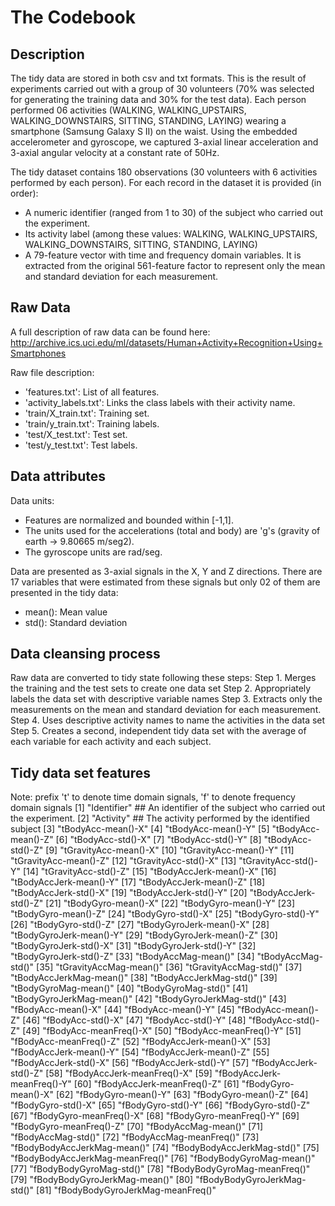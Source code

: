 # The Codebook

## Description
The tidy data are stored in both csv and txt formats. This is the result of experiments carried out with a group of 30 volunteers (70% was selected for generating the training data and 30% for the test data). Each person performed 06 activities (WALKING, WALKING_UPSTAIRS, WALKING_DOWNSTAIRS, SITTING, STANDING, LAYING) wearing a smartphone (Samsung Galaxy S II) on the waist. Using the embedded accelerometer and gyroscope, we captured 3-axial linear acceleration and 3-axial angular velocity at a constant rate of 50Hz. 

The tidy dataset contains 180 observations (30 volunteers with 6 activities performed by each person). For each record in the dataset it is provided (in order):
* A numeric identifier (ranged from 1 to 30) of the subject who carried out the experiment.
* Its activity label (among these values: WALKING, WALKING_UPSTAIRS, WALKING_DOWNSTAIRS, SITTING, STANDING, LAYING)
* A 79-feature vector with time and frequency domain variables. It is extracted from the original 561-feature factor to represent only the mean and standard deviation for each measurement.

## Raw Data
A full description of raw data can be found here:
http://archive.ics.uci.edu/ml/datasets/Human+Activity+Recognition+Using+Smartphones

Raw file description:
* 'features.txt': List of all features.
* 'activity_labels.txt': Links the class labels with their activity name.
* 'train/X_train.txt': Training set.
* 'train/y_train.txt': Training labels.
* 'test/X_test.txt': Test set.
* 'test/y_test.txt': Test labels.

## Data attributes
Data units:
* Features are normalized and bounded within [-1,1].
* The units used for the accelerations (total and body) are 'g's (gravity of earth -> 9.80665 m/seg2).
* The gyroscope units are rad/seg.

Data are presented as 3-axial signals in the X, Y and Z directions. There are 17 variables that were estimated from these signals but only 02 of them are presented in the tidy data:
* mean(): Mean value
* std(): Standard deviation

## Data cleansing process
Raw data are converted to tidy state following these steps: 
Step 1. Merges the training and the test sets to create one data set
Step 2. Appropriately labels the data set with descriptive variable names
Step 3. Extracts only the measurements on the mean and standard deviation for each measurement.
Step 4. Uses descriptive activity names to name the activities in the data set
Step 5. Creates a second, independent tidy data set with the average of each variable for each activity and each subject.

## Tidy data set features
Note: prefix 't' to denote time domain signals, 'f' to denote frequency domain signals
[1] "Identifier"	##  An identifier of the subject who carried out the experiment.
[2] "Activity"	## The activity performed by the identified subject
[3] "tBodyAcc-mean()-X"
[4] "tBodyAcc-mean()-Y"
[5] "tBodyAcc-mean()-Z"
[6] "tBodyAcc-std()-X"
[7] "tBodyAcc-std()-Y"
[8] "tBodyAcc-std()-Z"
[9] "tGravityAcc-mean()-X"
[10] "tGravityAcc-mean()-Y"
[11] "tGravityAcc-mean()-Z"
[12] "tGravityAcc-std()-X"
[13] "tGravityAcc-std()-Y"
[14] "tGravityAcc-std()-Z"
[15] "tBodyAccJerk-mean()-X"
[16] "tBodyAccJerk-mean()-Y"
[17] "tBodyAccJerk-mean()-Z"
[18] "tBodyAccJerk-std()-X"
[19] "tBodyAccJerk-std()-Y"
[20] "tBodyAccJerk-std()-Z"
[21] "tBodyGyro-mean()-X"
[22] "tBodyGyro-mean()-Y"
[23] "tBodyGyro-mean()-Z"
[24] "tBodyGyro-std()-X"
[25] "tBodyGyro-std()-Y"
[26] "tBodyGyro-std()-Z"
[27] "tBodyGyroJerk-mean()-X"
[28] "tBodyGyroJerk-mean()-Y"
[29] "tBodyGyroJerk-mean()-Z"
[30] "tBodyGyroJerk-std()-X"
[31] "tBodyGyroJerk-std()-Y"
[32] "tBodyGyroJerk-std()-Z"
[33] "tBodyAccMag-mean()"
[34] "tBodyAccMag-std()"
[35] "tGravityAccMag-mean()"
[36] "tGravityAccMag-std()"
[37] "tBodyAccJerkMag-mean()"
[38] "tBodyAccJerkMag-std()"
[39] "tBodyGyroMag-mean()"
[40] "tBodyGyroMag-std()"
[41] "tBodyGyroJerkMag-mean()"
[42] "tBodyGyroJerkMag-std()"
[43] "fBodyAcc-mean()-X"
[44] "fBodyAcc-mean()-Y"
[45] "fBodyAcc-mean()-Z"
[46] "fBodyAcc-std()-X"
[47] "fBodyAcc-std()-Y"
[48] "fBodyAcc-std()-Z"
[49] "fBodyAcc-meanFreq()-X"
[50] "fBodyAcc-meanFreq()-Y"
[51] "fBodyAcc-meanFreq()-Z"
[52] "fBodyAccJerk-mean()-X"
[53] "fBodyAccJerk-mean()-Y"
[54] "fBodyAccJerk-mean()-Z"
[55] "fBodyAccJerk-std()-X"
[56] "fBodyAccJerk-std()-Y"
[57] "fBodyAccJerk-std()-Z"
[58] "fBodyAccJerk-meanFreq()-X"
[59] "fBodyAccJerk-meanFreq()-Y"
[60] "fBodyAccJerk-meanFreq()-Z"
[61] "fBodyGyro-mean()-X"
[62] "fBodyGyro-mean()-Y"
[63] "fBodyGyro-mean()-Z"
[64] "fBodyGyro-std()-X"
[65] "fBodyGyro-std()-Y"
[66] "fBodyGyro-std()-Z"
[67] "fBodyGyro-meanFreq()-X"
[68] "fBodyGyro-meanFreq()-Y"
[69] "fBodyGyro-meanFreq()-Z"
[70] "fBodyAccMag-mean()"
[71] "fBodyAccMag-std()"
[72] "fBodyAccMag-meanFreq()"
[73] "fBodyBodyAccJerkMag-mean()"
[74] "fBodyBodyAccJerkMag-std()"
[75] "fBodyBodyAccJerkMag-meanFreq()"
[76] "fBodyBodyGyroMag-mean()"
[77] "fBodyBodyGyroMag-std()"
[78] "fBodyBodyGyroMag-meanFreq()"
[79] "fBodyBodyGyroJerkMag-mean()"
[80] "fBodyBodyGyroJerkMag-std()"
[81] "fBodyBodyGyroJerkMag-meanFreq()"
